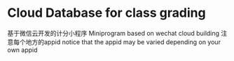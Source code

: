 # Cloud Database for class grading

基于微信云开发的计分小程序
Miniprogram based on wechat cloud building
注意每个地方的appid
notice that the appid may be varied depending on your own appid
